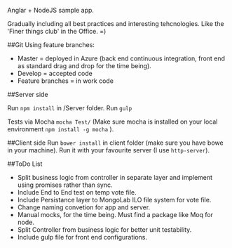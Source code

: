 Anglar + NodeJS sample app.

Gradually including all best practices and interesting tehcnologies. Like the 'Finer things club' in the Office. =)

##Git
Using feature branches:

* Master = deployed in Azure (back end continuous integration, front end as standard drag and drop for the time being).
* Develop = accepted code
* Feature branches = in work code


##Server side

Run `npm install` in /Server folder.
Run `gulp`

Tests via Mocha `mocha Test/` (Make sure mocha is installed on your local environment `npm install -g mocha` ).

##Client side
Run `bower install` in client folder (make sure you have bowe in your machine).
Run it with your favourite server (I use `http-server`).


##ToDo List

* Split business logic from controller in separate layer and implement using promises rather than sync.
* Include End to End test on temp vote file.
* Include Persistance layer to MongoLab ILO file system for vote file.
* Change naming convetion for app and server.
* Manual mocks, for the time being. Must find a package like Moq for node.
* Split Controller from business logic for better unit testability.
* Include gulp file for front end configurations.

